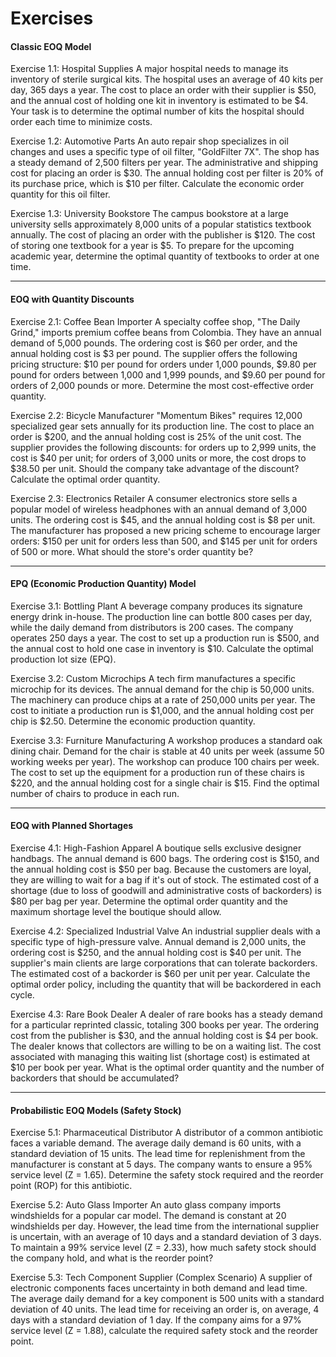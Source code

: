 # Exercises

#### Classic EOQ Model

Exercise 1.1: Hospital Supplies A major hospital needs to manage its inventory of sterile surgical kits. The hospital uses an average of 40 kits per day, 365 days a year. The cost to place an order with their supplier is $50, and the annual cost of holding one kit in inventory is estimated to be $4. Your task is to determine the optimal number of kits the hospital should order each time to minimize costs.

Exercise 1.2: Automotive Parts An auto repair shop specializes in oil changes and uses a specific type of oil filter, "GoldFilter 7X". The shop has a steady demand of 2,500 filters per year. The administrative and shipping cost for placing an order is $30. The annual holding cost per filter is 20% of its purchase price, which is $10 per filter. Calculate the economic order quantity for this oil filter.

Exercise 1.3: University Bookstore The campus bookstore at a large university sells approximately 8,000 units of a popular statistics textbook annually. The cost of placing an order with the publisher is $120. The cost of storing one textbook for a year is $5. To prepare for the upcoming academic year, determine the optimal quantity of textbooks to order at one time.

***

#### EOQ with Quantity Discounts

Exercise 2.1: Coffee Bean Importer A specialty coffee shop, "The Daily Grind," imports premium coffee beans from Colombia. They have an annual demand of 5,000 pounds. The ordering cost is $60 per order, and the annual holding cost is $3 per pound. The supplier offers the following pricing structure: $10 per pound for orders under 1,000 pounds, $9.80 per pound for orders between 1,000 and 1,999 pounds, and $9.60 per pound for orders of 2,000 pounds or more. Determine the most cost-effective order quantity.

Exercise 2.2: Bicycle Manufacturer "Momentum Bikes" requires 12,000 specialized gear sets annually for its production line. The cost to place an order is $200, and the annual holding cost is 25% of the unit cost. The supplier provides the following discounts: for orders up to 2,999 units, the cost is $40 per unit; for orders of 3,000 units or more, the cost drops to $38.50 per unit. Should the company take advantage of the discount? Calculate the optimal order quantity.

Exercise 2.3: Electronics Retailer A consumer electronics store sells a popular model of wireless headphones with an annual demand of 3,000 units. The ordering cost is $45, and the annual holding cost is $8 per unit. The manufacturer has proposed a new pricing scheme to encourage larger orders: $150 per unit for orders less than 500, and $145 per unit for orders of 500 or more. What should the store's order quantity be?

***

#### EPQ (Economic Production Quantity) Model

Exercise 3.1: Bottling Plant A beverage company produces its signature energy drink in-house. The production line can bottle 800 cases per day, while the daily demand from distributors is 200 cases. The company operates 250 days a year. The cost to set up a production run is $500, and the annual cost to hold one case in inventory is $10. Calculate the optimal production lot size (EPQ).

Exercise 3.2: Custom Microchips A tech firm manufactures a specific microchip for its devices. The annual demand for the chip is 50,000 units. The machinery can produce chips at a rate of 250,000 units per year. The cost to initiate a production run is $1,000, and the annual holding cost per chip is $2.50. Determine the economic production quantity.

Exercise 3.3: Furniture Manufacturing A workshop produces a standard oak dining chair. Demand for the chair is stable at 40 units per week (assume 50 working weeks per year). The workshop can produce 100 chairs per week. The cost to set up the equipment for a production run of these chairs is $220, and the annual holding cost for a single chair is $15. Find the optimal number of chairs to produce in each run.

***

#### EOQ with Planned Shortages

Exercise 4.1: High-Fashion Apparel A boutique sells exclusive designer handbags. The annual demand is 600 bags. The ordering cost is $150, and the annual holding cost is $50 per bag. Because the customers are loyal, they are willing to wait for a bag if it's out of stock. The estimated cost of a shortage (due to loss of goodwill and administrative costs of backorders) is $80 per bag per year. Determine the optimal order quantity and the maximum shortage level the boutique should allow.

Exercise 4.2: Specialized Industrial Valve An industrial supplier deals with a specific type of high-pressure valve. Annual demand is 2,000 units, the ordering cost is $250, and the annual holding cost is $40 per unit. The supplier's main clients are large corporations that can tolerate backorders. The estimated cost of a backorder is $60 per unit per year. Calculate the optimal order policy, including the quantity that will be backordered in each cycle.

Exercise 4.3: Rare Book Dealer A dealer of rare books has a steady demand for a particular reprinted classic, totaling 300 books per year. The ordering cost from the publisher is $30, and the annual holding cost is $4 per book. The dealer knows that collectors are willing to be on a waiting list. The cost associated with managing this waiting list (shortage cost) is estimated at $10 per book per year. What is the optimal order quantity and the number of backorders that should be accumulated?

***

#### Probabilistic EOQ Models (Safety Stock)

Exercise 5.1: Pharmaceutical Distributor A distributor of a common antibiotic faces a variable demand. The average daily demand is 60 units, with a standard deviation of 15 units. The lead time for replenishment from the manufacturer is constant at 5 days. The company wants to ensure a 95% service level (Z = 1.65). Determine the safety stock required and the reorder point (ROP) for this antibiotic.

Exercise 5.2: Auto Glass Importer An auto glass company imports windshields for a popular car model. The demand is constant at 20 windshields per day. However, the lead time from the international supplier is uncertain, with an average of 10 days and a standard deviation of 3 days. To maintain a 99% service level (Z = 2.33), how much safety stock should the company hold, and what is the reorder point?

Exercise 5.3: Tech Component Supplier (Complex Scenario) A supplier of electronic components faces uncertainty in both demand and lead time. The average daily demand for a key component is 500 units with a standard deviation of 40 units. The lead time for receiving an order is, on average, 4 days with a standard deviation of 1 day. If the company aims for a 97% service level (Z = 1.88), calculate the required safety stock and the reorder point.
